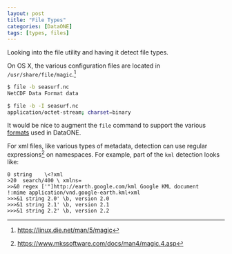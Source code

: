 ```yaml
---
layout: post
title: "File Types"
categories: [DataONE]
tags: [types, files]
---
```


Looking into the file utility and having it detect file types. 

<!--more-->


On OS X, the various configuration files are located in  `/usr/share/file/magic`.[^1]


~~~ bash
$ file -b seasurf.nc
NetCDF Data Format data

$ file -b -I seasurf.nc
application/octet-stream; charset=binary
~~~

It would be nice to augment the `file` command to support the various [formats](https://cn.dataone.org/cn/v2/formats) used in DataONE.

For xml files, like various types of metadata, detection can use regular
expressions[^2] on namespaces. For example, part of the ``kml`` detection looks like:

~~~ plain
0 string    \<?xml
>20  search/400 \ xmlns=
>>&0 regex ['"]http://earth.google.com/kml Google KML document
!:mime application/vnd.google-earth.kml+xml
>>>&1 string 2.0' \b, version 2.0
>>>&1 string 2.1' \b, version 2.1
>>>&1 string 2.2' \b, version 2.2
~~~


[^1]: <https://linux.die.net/man/5/magic>
[^2]: <https://www.mkssoftware.com/docs/man4/magic.4.asp>
